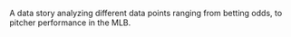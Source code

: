A data story analyzing different data points ranging from betting odds, to pitcher performance in the MLB.

